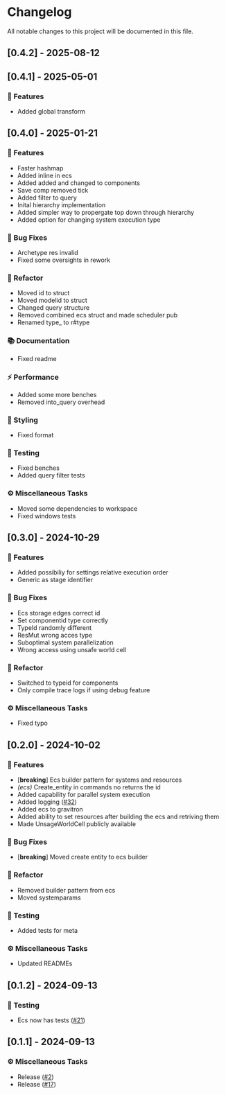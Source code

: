 # Changelog

All notable changes to this project will be documented in this file.

## [0.4.2] - 2025-08-12


## [0.4.1] - 2025-05-01

### 🚀 Features

- Added global transform


## [0.4.0] - 2025-01-21

### 🚀 Features

- Faster hashmap
- Added inline in ecs
- Added added and changed to components
- Save comp removed tick
- Added filter to query
- Inital hierarchy implementation
- Added simpler way to propergate top down through hierarchy
- Added option for changing system execution type

### 🐛 Bug Fixes

- Archetype res invalid
- Fixed some oversights in rework

### 🚜 Refactor

- Moved id to struct
- Moved modelid to struct
- Changed query structure
- Removed combined ecs struct and made scheduler pub
- Renamed type_ to r#type

### 📚 Documentation

- Fixed readme

### ⚡ Performance

- Added some more benches
- Removed into_query overhead

### 🎨 Styling

- Fixed format

### 🧪 Testing

- Fixed benches
- Added query filter tests

### ⚙️ Miscellaneous Tasks

- Moved some dependencies to workspace
- Fixed windows tests


## [0.3.0] - 2024-10-29

### 🚀 Features

- Added possibiliy for settings relative execution order
- Generic as stage identifier

### 🐛 Bug Fixes

- Ecs storage edges correct id
- Set componentid type correctly
- TypeId randomly different
- ResMut wrong acces type
- Suboptimal system parallelization
- Wrong access using unsafe world cell

### 🚜 Refactor

- Switched to typeid for components
- Only compile trace logs if using debug feature

### ⚙️ Miscellaneous Tasks

- Fixed typo


## [0.2.0] - 2024-10-02

### 🚀 Features

- [**breaking**] Ecs builder pattern for systems and resources
- *(ecs)* Create_entity in commands no returns the id
- Added capability for parallel system execution
- Added logging ([#32](https://github.com/Profiidev/gravitron/pull/32))
- Added ecs to gravitron
- Added ability to set resources after building the ecs and retriving them
- Made UnsageWorldCell publicly available

### 🐛 Bug Fixes

- [**breaking**] Moved create entity to ecs builder

### 🚜 Refactor

- Removed builder pattern from ecs
- Moved systemparams

### 🧪 Testing

- Added tests for meta

### ⚙️ Miscellaneous Tasks

- Updated READMEs


## [0.1.2] - 2024-09-13

### 🧪 Testing

- Ecs now has tests ([#21](https://github.com/Profiidev/gravitron/pull/21))


## [0.1.1] - 2024-09-13

### ⚙️ Miscellaneous Tasks

- Release ([#2](https://github.com/Profiidev/gravitron/pull/2))
- Release ([#17](https://github.com/Profiidev/gravitron/pull/17))


